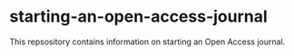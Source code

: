 # starting-an-open-access-journal
This repsository contains information on starting an Open Access journal. 

